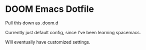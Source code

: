 # DOOM Emacs Dotfile
Pull this down as .doom.d

Currently just default config, since I've been learning spacemacs. 

WIll eventually have customized settings.
